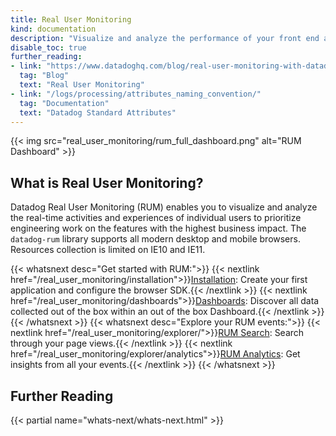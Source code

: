 ```yaml
---
title: Real User Monitoring
kind: documentation
description: "Visualize and analyze the performance of your front end applications as seen by your users."
disable_toc: true
further_reading:
- link: "https://www.datadoghq.com/blog/real-user-monitoring-with-datadog/"
  tag: "Blog"
  text: "Real User Monitoring"
- link: "/logs/processing/attributes_naming_convention/"
  tag: "Documentation"
  text: "Datadog Standard Attributes"
---
```


{{< img src="real_user_monitoring/rum_full_dashboard.png" alt="RUM Dashboard"  >}}

## What is Real User Monitoring?

Datadog Real User Monitoring (RUM) enables you to visualize and analyze the real-time activities and experiences of individual users to prioritize engineering work on the features with the highest business impact. The `datadog-rum` library supports all modern desktop and mobile browsers. Resources collection is limited on IE10 and IE11.

{{< whatsnext desc="Get started with RUM:">}}
  {{< nextlink href="/real_user_monitoring/installation">}}<u>Installation</u>: Create your first application and configure the browser SDK.{{< /nextlink >}}
  {{< nextlink href="/real_user_monitoring/dashboards">}}<u>Dashboards</u>: Discover all data collected out of the box within an out of the box Dashboard.{{< /nextlink >}}
{{< /whatsnext >}}
{{< whatsnext desc="Explore your RUM events:">}}
  {{< nextlink href="/real_user_monitoring/explorer/">}}<u>RUM Search</u>: Search through your page views.{{< /nextlink >}}
  {{< nextlink href="/real_user_monitoring/explorer/analytics">}}<u>RUM Analytics</u>: Get insights from all your events.{{< /nextlink >}}
{{< /whatsnext >}}

## Further Reading

{{< partial name="whats-next/whats-next.html" >}}
